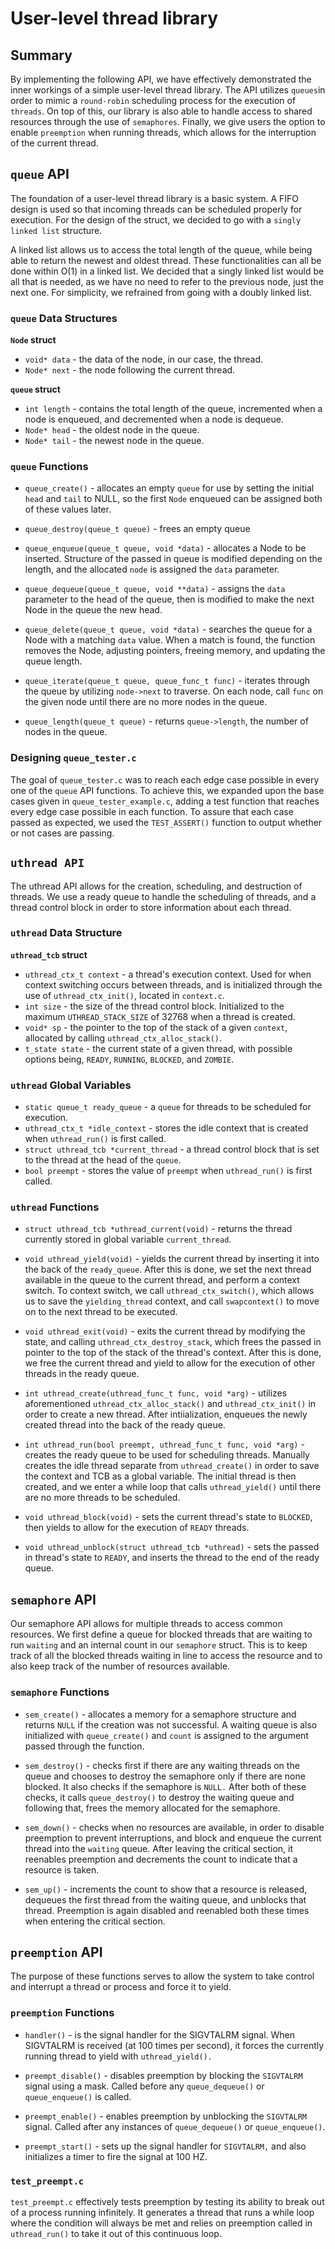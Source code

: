 # User-level thread library

## Summary

By implementing the following API, we have effectively demonstrated the inner
workings of a simple user-level thread library. The API utilizes `queues`in
order to mimic a `round-robin` scheduling process for the execution of
`threads`. On top of this, our library is also able to handle access to shared
resources through the use of `semaphores`. Finally, we give users the option
to enable `preemption` when running threads, which allows for the interruption
of the current thread.

## `queue` API

The foundation of a user-level thread library is a basic system. A FIFO
design is used so that incoming threads can be scheduled properly for execution.
For the design of the struct, we decided to go with a `singly linked list`
structure.

A linked list allows us to access the total length of the queue, while being
able to return the newest and oldest thread. These functionalities can all be
done within O(1) in a linked list. We decided that a singly linked list would be
all that is needed, as we have no need to refer to the previous node, just the
next one. For simplicity, we refrained from going with a doubly linked list.

### `queue` Data Structures

**`Node` struct**

- `void* data` - the data of the node, in our case, the thread.
- `Node* next` - the node following the current thread.

**`queue` struct**

- `int length` - contains the total length of the queue, incremented when a node is
  enqueued, and decremented when a node is dequeue.
- `Node* head` - the oldest node in the queue.
- `Node* tail` - the newest node in the queue.

### `queue` Functions

- `queue_create()` - allocates an empty `queue` for use by setting the initial
  `head` and `tail` to NULL, so the first `Node` enqueued can be assigned both
  of these values later.

- `queue_destroy(queue_t queue)` - frees an empty queue

- `queue_enqueue(queue_t queue, void *data)` - allocates a Node to be
  inserted. Structure of the passed in queue is modified depending on the
  length, and the allocated `node` is assigned the `data` parameter.

- `queue_dequeue(queue_t queue, void **data)` - assigns the `data` parameter to
  the head of the queue, then is modified to make the next Node in the
  queue the new head.

- `queue_delete(queue_t queue, void *data)` - searches the queue for a Node
  with a matching `data` value. When a match is found, the function removes the
  Node, adjusting pointers, freeing memory, and updating the queue length.

- `queue_iterate(queue_t queue, queue_func_t func)` - iterates through the
  queue by utilizing `node->next` to traverse. On each node, call
  `func` on the given node until there are no more nodes in the queue.

- `queue_length(queue_t queue)` - returns `queue->length`, the number of nodes
  in the queue.

### Designing `queue_tester.c`

The goal of `queue_tester.c` was to reach each edge case possible in every one
of the `queue` API functions. To achieve this, we expanded upon the base cases
given in `queue_tester_example.c`, adding a test function that reaches every edge
case possible in each function. To assure that each case passed as expected, we
used the `TEST_ASSERT()` function to output whether or not cases are passing.

## `uthread API`

The uthread API allows for the creation, scheduling, and destruction
of threads. We use a ready queue to handle the scheduling of threads, and a
thread control block in order to store information about each thread.

### `uthread` Data Structure

**`uthread_tcb` struct**

- `uthread_ctx_t context` - a thread's execution context. Used for when context
  switching occurs between threads, and is initialized through the use of
  `uthread_ctx_init()`, located in `context.c`.
- `int size` - the size of the thread control block. Initialized to the
  maximum `UTHREAD_STACK_SIZE` of 32768 when a thread is created.
- `void* sp` - the pointer to the top of the stack of a given `context`,
  allocated by calling `uthread_ctx_alloc_stack()`.
- `t_state state` - the current state of a given thread, with possible options
  being, `READY`, `RUNNING`, `BLOCKED`, and `ZOMBIE`.

### `uthread` Global Variables

- `static queue_t ready_queue` - a `queue` for threads to be scheduled for
  execution.
- `uthread_ctx_t *idle_context` - stores the idle context that is created when
  `uthread_run()` is first called.
- `struct uthread_tcb *current_thread` - a thread control block that is set to
  the thread at the head of the `queue`.
- `bool preempt` - stores the value of `preempt` when `uthread_run()` is first called.

### `uthread` Functions

- `struct uthread_tcb *uthread_current(void)` - returns the thread currently
  stored in global variable `current_thread`.

- `void uthread_yield(void)` - yields the current thread by inserting it into
  the back of the `ready_queue`. After this is done, we set the next thread
  available in the queue to the current thread, and perform a context switch.
  To context switch, we call `uthread_ctx_switch()`, which allows us to save the
  `yielding_thread` context, and call `swapcontext()` to move on to the next
  thread to be executed.

- `void uthread_exit(void)` - exits the current thread by modifying the state,
  and calling `uthread_ctx_destroy_stack`, which frees the passed in pointer to
  the top of the stack of the thread's context. After this is done, we free the
  current thread and yield to allow for the execution of other threads in the
  ready queue.

- `int uthread_create(uthread_func_t func, void *arg)` - utilizes aforementioned
  `uthread_ctx_alloc_stack()` and `uthread_ctx_init()` in order to create a new
  thread. After intiialization, enqueues the newly created thread into the back
  of the ready queue.

- `int uthread_run(bool preempt, uthread_func_t func, void *arg)` - creates the
  ready queue to be used for scheduling threads. Manually creates the idle
  thread separate from `uthread_create()` in order to save the context and TCB
  as a global variable. The initial thread is then created, and we enter a while
  loop that calls `uthread_yield()` until there are no more threads to be
  scheduled.

- `void uthread_block(void)` - sets the current thread's state to `BLOCKED`,
  then yields to allow for the execution of `READY` threads.
- `void uthread_unblock(struct uthread_tcb *uthread)` - sets the passed in
  thread's state to `READY`, and inserts the thread to the end of the ready queue.

## `semaphore` API

Our semaphore API allows for multiple threads to access common resources. We
first define a queue for blocked threads that are waiting to run `waiting` and
an internal count in our `semaphore` struct. This is to keep track of all the
blocked threads waiting in line to access the resource and to also keep track of
the number of resources available.

### `semaphore` Functions

- `sem_create()` - allocates a memory for a semaphore structure and returns
  `NULL` if the creation was not successful. A waiting queue is also initialized
  with `queue_create()` and `count` is assigned to the argument passed through
  the function.

- `sem_destroy()` - checks first if there are any waiting threads on the queue
  and chooses to destroy the semaphore only if there are none blocked. It also
  checks if the semaphore is `NULL.` After both of these checks, it calls
  `queue_destroy()` to destroy the waiting queue and following that, frees the
  memory allocated for the semaphore.

- `sem_down()` - checks when no resources are available, in order to disable
  preemption to prevent interruptions, and block and enqueue the current thread
  into the `waiting` queue. After leaving the critical section, it reenables
  preemption and decrements the count to indicate that a resource is taken.

- `sem_up()` - increments the count to show that a resource is released,
  dequeues the first thread from the waiting queue, and unblocks that thread.
  Preemption is again disabled and reenabled both these times when entering the
  critical section.

## `preemption` API

The purpose of these functions serves to allow the system to take control and
interrupt a thread or process and force it to yield.

### `preemption` Functions

- `handler()` - is the signal handler for the SIGVTALRM signal. When SIGVTALRM
  is received (at 100 times per second), it forces the currently running thread
  to yield with `uthread_yield().`

- `preempt_disable()` - disables preemption by blocking the `SIGVTALRM` signal
  using a mask. Called before any `queue_dequeue()` or `queue_enqueue()` is called.

- `preempt_enable()` - enables preemption by unblocking the `SIGVTALRM` signal.
  Called after any instances of `queue_dequeue()` or `queue_enqueue()`.

- `preempt_start()` - sets up the signal handler for `SIGVTALRM,` and also
  initializes a timer to fire the signal at 100 HZ.

### `test_preempt.c`

`test_preempt.c` effectively tests preemption by testing its ability to break
out of a process running infinitely. It generates a thread that runs a while
loop where the condition will always be met and relies on preemption called in
`uthread_run()` to take it out of this continuous loop.
